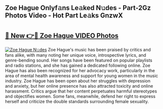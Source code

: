 ## Zoe Hague Onlyf𝚊ns Le𝚊ked N𝚞des - Part-2Gz Photos Video - Hot Part Le𝚊ks GnzwX

# <h2><a href="http://ac1192.deff.icu/?id=Zoe+Hague">🔗 New 👉🔴 Zoe Hague VIDEO Photos</a></h2>

[![Zoe Hague N𝚞des](https://i.imgur.com/rIISA9y.gif)](http://ac1192.deff.icu/?id=Zoe+Hague)
Zoe Hague's music has been praised by critics and fans alike, with many noting her unique voice, introspective lyrics, and genre-bending sound. Her songs have been featured on popular playlists and radio stations, and she has gained a dedicated following online. Zoe Hague has also been recognized for her advocacy work, particularly in the area of mental health awareness and support for young women in the music industry. Zoe Hague has been open about her struggles with depression and anxiety, but her online presence has also attracted toxicity and online harassment. Critics argue that her content perpetuates harmful stereotypes and objectifies women. Some fans, meanwhile, defend her right to express herself and criticize the double standards surrounding female sexuality.
